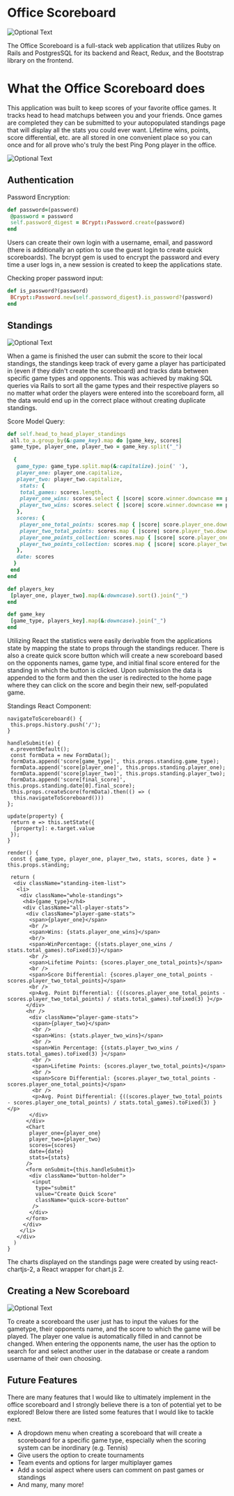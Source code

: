 # Office Scoreboard

![Optional Text](./read_me_images/home_page_2.png)

The Office Scoreboard is a full-stack web application that utilizes Ruby on Rails and PostgresSQL for its backend and React, Redux, and the Bootstrap library on the frontend. 

# What the Office Scoreboard does

This application was built to keep scores of your favorite office games. It tracks head to head matchups between you and your friends. Once games are completed they can be submitted to your autopopulated standings page that will display all the stats you could ever want. Lifetime wins, points, score differential, etc. are all stored in one convenient place so you can once and for all prove who's truly the best Ping Pong player in the office.  

![Optional Text](./read_me_images/scoreboard_1.png)

## Authentication 

Password Encryption:

```ruby
def password=(password)
 @password = password
 self.password_digest = BCrypt::Password.create(password)
end
```

Users can create their own login with a username, email, and password (there is additionally an option to use the guest login to create quick scoreboards). The bcrypt gem is used to encrypt the password and every time a user logs in, a new session is created to keep the applications state. 


Checking proper password input:

```ruby 
def is_password?(password)
 BCrypt::Password.new(self.password_digest).is_password?(password)
end
```

## Standings

![Optional Text](./read_me_images/standings.png)

When a game is finished the user can submit the score to their local standings, the standings keep track of every game a player has participated in (even if they didn't create the scoreboard) and tracks data between specific game types and opponents. This was achieved by making SQL queries via Rails to sort all the game types and their respective players so no matter what order the players were entered into the scoreboard form, all the data would end up in the correct place without creating duplicate standings. 

Score Model Query: 

```ruby
def self.head_to_head_player_standings
 all.to_a.group_by(&:game_key).map do |game_key, scores|
 game_type, player_one, player_two = game_key.split("_")
		
  {
   game_type: game_type.split.map(&:capitalize).join(' '),
   player_one: player_one.capitalize,
   player_two: player_two.capitalize,
    stats: {
    total_games: scores.length,
    player_one_wins: scores.select { |score| score.winner.downcase == player_one }.length,
    player_two_wins: scores.select { |score| score.winner.downcase == player_two }.length,
   },
   scores: {
    player_one_total_points: scores.map { |score| score.player_one.downcase == player_one ? score.player_one_score : score.player_two_score }.reduce(:+),
    player_two_total_points: scores.map { |score| score.player_two.downcase == player_two ? score.player_two_score : score.player_one_score }.reduce(:+),
    player_one_points_collection: scores.map { |score| score.player_one.downcase == player_one ? score.player_one_score : score.player_two_score },
    player_two_points_collection: scores.map { |score| score.player_two.downcase == player_two ? score.player_two_score : score.player_one_score }
   },
   date: scores
  }
 end
end

def players_key
 [player_one, player_two].map(&:downcase).sort().join("_")
end

def game_key
 [game_type, players_key].map(&:downcase).join("_")
end
```

Utilizing React the statistics were easily derivable from the applications state by mapping the state to props through the standings reducer. 
There is also a create quick score button which will create a new scoreboard based on the opponents names, game type, and initial final score entered for the standing in which the button is clicked. Upon submission the data is appended to the form and then the user is redirected to the home page where they can click on the score and begin their new, self-populated game.

Standings React Component:

```JSX
navigateToScoreboard() {
 this.props.history.push('/');
}

handleSubmit(e) {
 e.preventDefault();
 const formData = new FormData();
 formData.append('score[game_type]', this.props.standing.game_type);
 formData.append('score[player_one]', this.props.standing.player_one);
 formData.append('score[player_two]', this.props.standing.player_two);
 formData.append('score[final_score]', this.props.standing.date[0].final_score);
 this.props.createScore(formData).then(() => (
  this.navigateToScoreboard()))
};

update(property) {
 return e => this.setState({
  [property]: e.target.value
 });
}

render() {
 const { game_type, player_one, player_two, stats, scores, date } = this.props.standing;

 return (
  <div className="standing-item-list">
   <li>
    <div className="whole-standings">
     <h4>{game_type}</h4>
     <div className="all-player-stats">
      <div className="player-game-stats">
       <span>{player_one}</span>
       <br />
       <span>Wins: {stats.player_one_wins}</span>
       <br/>
       <span>WinPercentage: {(stats.player_one_wins / stats.total_games).toFixed(3)}</span>
       <br />
       <span>Lifetime Points: {scores.player_one_total_points}</span>
       <br />
       <span>Score Differential: {scores.player_one_total_points - scores.player_two_total_points}</span>
       <br />
       <p>Avg. Point Differential: {((scores.player_one_total_points - scores.player_two_total_points) / stats.total_games).toFixed(3) }</p>
      </div>
      <hr />
       <div className="player-game-stats">
        <span>{player_two}</span>
        <br />
        <span>Wins: {stats.player_two_wins}</span>
        <br />					
        <span>Win Percentage: {(stats.player_two_wins / stats.total_games).toFixed(3) }</span>
        <br />					
        <span>Lifetime Points: {scores.player_two_total_points}</span>
        <br />
        <span>Score Differential: {scores.player_two_total_points - scores.player_one_total_points}</span>
        <br />
        <p>Avg. Point Differential: {((scores.player_two_total_points - scores.player_one_total_points) / stats.total_games).toFixed(3) }</p>
       </div>
      </div>
      <Chart 
       player_one={player_one}
       player_two={player_two}
       scores={scores}
       date={date}
       stats={stats}
      />
      <form onSubmit={this.handleSubmit}>
       <div className="button-holder">
        <input
         type="submit"
         value="Create Quick Score"
         className="quick-score-button"
        />
       </div>
      </form>
     </div>
    </li>
   </div>
  )
}
```

The charts displayed on the standings page were created by using react-chartjs-2, a React wrapper for chart.js 2.

## Creating a New Scoreboard

![Optional Text](./read_me_images/create_board.png)

To create a scoreboard the user just has to input the values for the gametype, their opponents name, and the score to which the game will be played. The player one value is automatically filled in and cannot be changed. When entering the opponents name, the user has the option to search for and select another user in the database or create a random username of their own choosing. 

## Future Features

There are many features that I would like to ultimately implement in the office scoreboard and I strongly believe there is a ton of potential yet to be explored! Below there are listed some features that I would like to tackle next. 

- A dropdown menu when creating a scoreboard that will create a scoreboard for a specific game type, especially when the scoring system can be inordinary (e.g. Tennis)
- Give users the option to create tournaments
- Team events and options for larger multiplayer games
- Add a social aspect where users can comment on past games or standings
- And many, many more!

